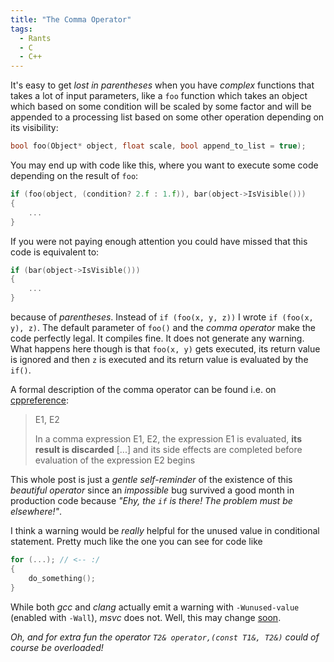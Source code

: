 ```yaml
---
title: "The Comma Operator"
tags:
  - Rants
  - C
  - C++
---
```


It's easy to get _lost in parentheses_ <!-- more --> when you have _complex_ functions that takes a lot of input parameters, like a `foo` function which takes an object which based on some condition will be scaled by some factor and will be appended to a processing list based on some other operation depending on its visibility:

```c++
bool foo(Object* object, float scale, bool append_to_list = true);
```

You may end up with code like this, where you want to execute some code depending on the result of `foo`:

```c++
if (foo(object, (condition? 2.f : 1.f)), bar(object->IsVisible()))
{
    ...
}
```

If you were not paying enough attention you could have missed that this code is equivalent to:

```c++
if (bar(object->IsVisible()))
{
    ...
}
```

because of _parentheses_. Instead of `if (foo(x, y, z))` I wrote `if (foo(x, y), z)`. The default parameter of `foo()` and the _comma operator_ make the code perfectly legal. It compiles fine. It does not generate any warning. What happens here though is that `foo(x, y)` gets executed, its return value is ignored and then `z` is executed and its return value is evaluated by the `if()`.

A formal description of the comma operator can be found i.e. on [cppreference](https://en.cppreference.com/w/cpp/language/operator_other):
> E1, E2
>
> In a comma expression E1, E2, the expression E1 is evaluated, **its result is discarded** [...] and its side effects are completed before evaluation of the expression E2 begins

This whole post is just a _gentle self-reminder_ of the existence of this _beautiful operator_ since an _impossible_ bug survived a good month in production code because _"Ehy, the `if` is there! The problem must be elsewhere!"_.

I think a warning would be _really_ helpful for the unused value in conditional statement. Pretty much like the one you can see for code like

```c++
for (...); // <-- :/
{
    do_something();
}
```

While both _gcc_ and _clang_ actually emit a warning with `-Wunused-value` (enabled with `-Wall`), _msvc_ does not. Well, this may change [soon](https://developercommunity.visualstudio.com/idea/601039/add-wunused-value-warning-in-vs.html).

_Oh, and for extra fun the operator `T2& operator,(const T1&, T2&)` could of course be overloaded!_
